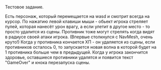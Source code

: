 Тестовое задание.

Есть персонаж, который перемещается на wasd и смотрит всегда на курсор.
По нажатию левой клавиши мыши - обьект игрока стреляет пулей, которая нанесёт урон врагу, а если улетит в другое место - то просто удалится из сцены. 
Противник тоже могут стрелять когда видят в радиусе своей атаки игрока. (Впервые столкнулся с NavMesh, очень круто!)
Когда у противника кончается ХП - он удаляется из сцены, если противников осталось 0, то запускается новая волна в которой будет на 1 противника больше чем в предыдущей. 
Когда у игрока закончится здоровье, оставшиеся противники удалятся и появится текст "GameOver" и кнока перезапуска сцены.
